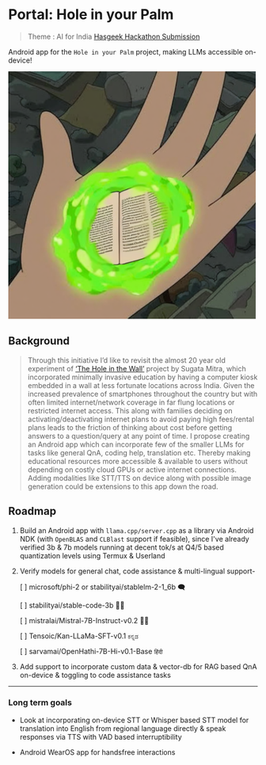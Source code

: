# Portal: Hole in your Palm
>Theme : AI for India [Hasgeek Hackathon Submission](http://has.gy/W7bW)

Android app for the ```Hole in your Palm``` project, making LLMs accessible on-device!

<img src="https://raw.githubusercontent.com/iakashpaul/iakashpaul.github.io/master/assets/images/image-hole-in-palm.png" width="500px">

## Background 

> Through this initiative I’d like to revisit the almost 20 year old experiment of [‘The Hole in the Wall’](https://en.wikipedia.org/wiki/Minimally_invasive_education) project by Sugata Mitra, which incorporated minimally invasive education by having a computer kiosk embedded in a wall at less fortunate locations across India.
Given the increased prevalence of smartphones throughout the country but with often limited internet/network coverage in far flung locations or restricted internet access. This along with families deciding on activating/deactivating internet plans to avoid paying high fees/rental plans leads to the friction of thinking about cost before getting answers to a question/query at any point of time.
I propose creating an Android app which can incorporate few of the smaller LLMs for tasks like general QnA, coding help, translation etc. Thereby making educational resources more accessible & available to users without depending on costly cloud GPUs or active internet connections. Adding modalities like STT/TTS on device along with possible image generation could be extensions to this app down the road.

## Roadmap

1. Build an Android app with ```llama.cpp/server.cpp``` as a library via Android NDK (with ```OpenBLAS``` and ```CLBlast``` support if feasible), since I've already verified 3b & 7b models running at decent tok/s at Q4/5 based quantization levels using Termux & Userland

2. Verify models for general chat, code assistance & multi-lingual support-
   
   [ ] microsoft/phi-2 or stabilityai/stablelm-2-1_6b 🗨️
   
   [ ] stabilityai/stable-code-3b 👨‍💻

   [ ] mistralai/Mistral-7B-Instruct-v0.2 👨‍🏫

   [ ] Tensoic/Kan-LLaMa-SFT-v0.1 ```ಕನ್ನಡ```

   [ ] sarvamai/OpenHathi-7B-Hi-v0.1-Base ```हिंदी```

4. Add support to incorporate custom data & vector-db for RAG based QnA on-device & toggling to code assistance tasks
   
<hr>

### Long term goals

* Look at incorporating on-device STT or Whisper based STT model for translation into English from regional language directly & speak responses via TTS with VAD based interruptibility

* Android WearOS app for handsfree interactions
